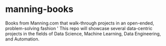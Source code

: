 # manning-books
Books from Manning.com that walk-through projects in an open-ended, problem-solving fashion
'
This repo will showcase several data-centric projects in the fields of Data Science, Machine Learning, Data Engineering, and Automation.
